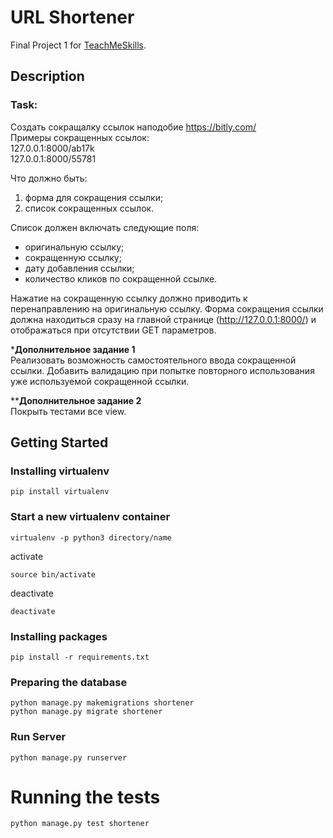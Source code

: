 # URL Shortener
Final Project 1 for [TeachMeSkills](https://teachmeskills.by/).

## Description

### Task:
Создать сокращалку ссылок наподобие https://bitly.com/<br>
Примеры сокращенных ссылок:<br>
127.0.0.1:8000/ab17k<br>
127.0.0.1:8000/55781

Что должно быть:
1) форма для сокращения ссылки;
2) список сокращенных ссылок.

Список должен включать следующие поля:
- оригинальную ссылку;
- сокращенную ссылку;
- дату добавления ссылки;
- количество кликов по сокращенной ссылке.

Нажатие на сокращенную ссылку должно приводить к перенаправлению на оригинальную ссылку.
Форма сокращения ссылки должна находиться сразу на главной странице (http://127.0.0.1:8000/) и отображаться при отсутствии GET параметров.

***Дополнительное задание 1**<br>
Реализовать возможность самостоятельного ввода сокращенной ссылки. Добавить валидацию при попытке повторного использования уже используемой сокращенной ссылки.

****Дополнительное задание 2**<br>
Покрыть тестами все view.

## Getting Started
### Installing virtualenv
```
pip install virtualenv
```
### Start a new virtualenv container
```
virtualenv -p python3 directory/name
```
activate
```
source bin/activate
```
deactivate
```
deactivate
```
### Installing packages
```
pip install -r requirements.txt
```
### Preparing the database
```
python manage.py makemigrations shortener
python manage.py migrate shortener
```
### Run Server
```
python manage.py runserver
```
# Running the tests
```
python manage.py test shortener
```
